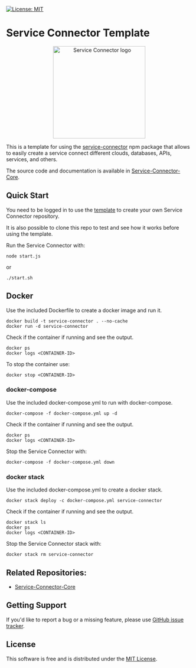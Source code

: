 
[![License: MIT](https://img.shields.io/badge/License-MIT-yellow.svg)](https://opensource.org/licenses/MIT)


# Service Connector Template

<p align="center">
  <img src="https://user-images.githubusercontent.com/20951805/137320834-c8f65e69-9aa8-45b7-9652-c359fd8cfd78.png" alt="Service Connector logo" height="250px"/>
</p>

This is a template for using the [service-connector](https://www.npmjs.com/package/service-connector) npm package that allows to easily create a service connect different clouds, databases, APIs, services, and others.

The source code and documentation is available in [Service-Connector-Core](https://github.com/unparallel-innovation/Service-Connector-Core).


## Quick Start
You need to be logged in to use the [template](https://github.com/unparallel-innovation/Service-Connector-Template/generate) to create your own Service Connector repository.

It is also possible to clone this repo to test and see how it works before using the template.

Run the Service Connector with:
```
node start.js
```
or
```
./start.sh
```


## Docker
Use the included Dockerfile to create a docker image and run it.
```
docker build -t service-connector . --no-cache
docker run -d service-connector
```
Check if the container if running and see the output.
```
docker ps
docker logs <CONTAINER-ID>
```
To stop the container use:
```
docker stop <CONTAINER-ID>
```


### docker-compose
Use the included docker-compose.yml to run with docker-compose.
```
docker-compose -f docker-compose.yml up -d
```
Check if the container if running and see the output.
```
docker ps
docker logs <CONTAINER-ID>
```
Stop the Service Connector with:
```
docker-compose -f docker-compose.yml down
```


### docker stack
Use the included docker-compose.yml to create a docker stack.
```
docker stack deploy -c docker-compose.yml service-connector
```
Check if the container if running and see the output.
```
docker stack ls
docker ps
docker logs <CONTAINER-ID>
```
Stop the Service Connector stack with:
```
docker stack rm service-connector
```


## Related Repositories:
*  [Service-Connector-Core](https://github.com/unparallel-innovation/Service-Connector-Core)


## Getting Support
If you'd like to report a bug or a missing feature, please use [GitHub issue tracker](https://github.com/unparallel-innovation/Service-Connector-Template/issues).


## License
This software is free and is distributed under the [MIT License](https://opensource.org/licenses/MIT).
